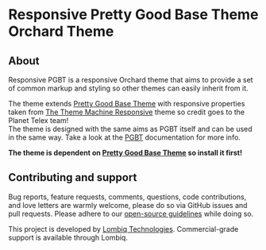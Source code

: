 # Responsive Pretty Good Base Theme Orchard Theme



## About

Responsive PGBT is a responsive Orchard theme that aims to provide a set of common markup and styling so other themes can easily inherit from it.

The theme extends [Pretty Good Base Theme](https://github.com/Lombiq/Pretty-Good-Base-Theme) with responsive properties taken from [The Theme Machine Responsive](http://responsivetheme.codeplex.com/) theme so credit goes to the Planet Telex team!  
The theme is designed with the same aims as PGBT itself and can be used in the same way. Take a look at the [PGBT](https://github.com/Lombiq/Pretty-Good-Base-Theme) documentation for more info.

**The theme is dependent on [Pretty Good Base Theme](https://github.com/Lombiq/Pretty-Good-Base-Theme) so install it first!**


## Contributing and support

Bug reports, feature requests, comments, questions, code contributions, and love letters are warmly welcome, please do so via GitHub issues and pull requests. Please adhere to our [open-source guidelines](https://lombiq.com/open-source-guidelines) while doing so.

This project is developed by [Lombiq Technologies](https://lombiq.com/). Commercial-grade support is available through Lombiq.